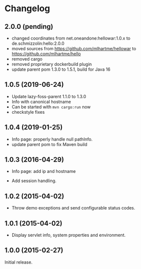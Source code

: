 # Changelog

## 2.0.0 (pending)

* changed coordinates from net.oneandone:hellowar:1.0.x to de.schmizzolin:hello:2.0.0
* moved sources from https://github.com/mlhartme/hellowar to https://github.com/mlhartme/hello
* removed cargo
* removed proprietary dockerbuild plugin
* update parent pom 1.3.0 to 1.5.1, build for Java 16


## 1.0.5 (2019-06-24)

* Update lazy-foss-parent 1.1.0 to 1.3.0
* Info with canonical hostname
* Can be started with `mvn cargo:run` now
* checkstyle fixes


## 1.0.4 (2019-01-25)

* Info page: properly handle null pathInfo.
* update parent pom to fix Maven build


## 1.0.3 (2016-04-29)

* Info page: add ip and hostname

* Add session handling.

## 1.0.2 (2015-04-02)

* Throw demo exceptions and send configurable status codes.

## 1.0.1 (2015-04-02)

* Display servlet info, system properties and environment.


## 1.0.0 (2015-02-27)

Initial release.
